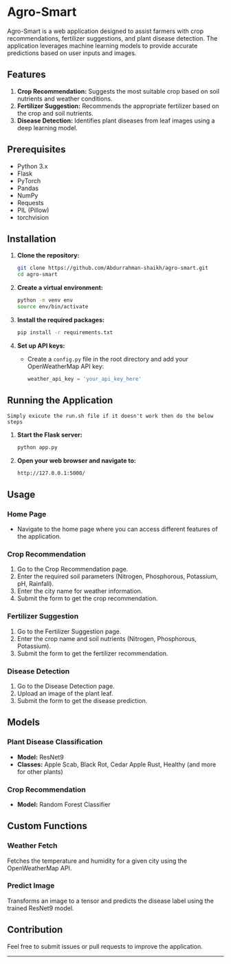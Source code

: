 # Agro-Smart

Agro-Smart is a web application designed to assist farmers with crop recommendations, fertilizer suggestions, and plant disease detection. The application leverages machine learning models to provide accurate predictions based on user inputs and images.

## Features

1. **Crop Recommendation:** Suggests the most suitable crop based on soil nutrients and weather conditions.
2. **Fertilizer Suggestion:** Recommends the appropriate fertilizer based on the crop and soil nutrients.
3. **Disease Detection:** Identifies plant diseases from leaf images using a deep learning model.

## Prerequisites

- Python 3.x
- Flask
- PyTorch
- Pandas
- NumPy
- Requests
- PIL (Pillow)
- torchvision

## Installation

1. **Clone the repository:**
    ```bash
    git clone https://github.com/Abdurrahman-shaikh/agro-smart.git
    cd agro-smart
    ```

2. **Create a virtual environment:**
    ```bash
    python -m venv env
    source env/bin/activate 
    ```

3. **Install the required packages:**
    ```bash
    pip install -r requirements.txt
    ```

4. **Set up API keys:**
   - Create a `config.py` file in the root directory and add your OpenWeatherMap API key:
     ```python
     weather_api_key = 'your_api_key_here'
     ```

## Running the Application

```Simply exicute the run.sh file if it doesn't work then do the below steps```

1. **Start the Flask server:**
    ```bash
    python app.py
    ```

2. **Open your web browser and navigate to:**
    ```
    http://127.0.0.1:5000/
    ```

## Usage

### Home Page

- Navigate to the home page where you can access different features of the application.

### Crop Recommendation

1. Go to the Crop Recommendation page.
2. Enter the required soil parameters (Nitrogen, Phosphorous, Potassium, pH, Rainfall).
3. Enter the city name for weather information.
4. Submit the form to get the crop recommendation.

### Fertilizer Suggestion

1. Go to the Fertilizer Suggestion page.
2. Enter the crop name and soil nutrients (Nitrogen, Phosphorous, Potassium).
3. Submit the form to get the fertilizer recommendation.

### Disease Detection

1. Go to the Disease Detection page.
2. Upload an image of the plant leaf.
3. Submit the form to get the disease prediction.

## Models

### Plant Disease Classification

- **Model:** ResNet9
- **Classes:** Apple Scab, Black Rot, Cedar Apple Rust, Healthy (and more for other plants)

### Crop Recommendation

- **Model:** Random Forest Classifier

## Custom Functions

### Weather Fetch

Fetches the temperature and humidity for a given city using the OpenWeatherMap API.

### Predict Image

Transforms an image to a tensor and predicts the disease label using the trained ResNet9 model.

## Contribution

Feel free to submit issues or pull requests to improve the application.


---


